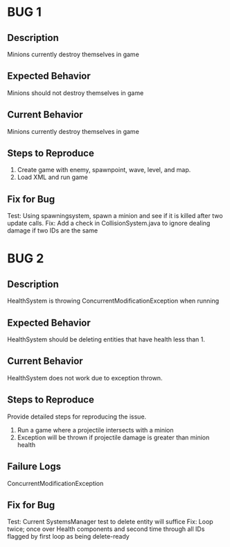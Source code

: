 # BUG 1
## Description

Minions currently destroy themselves in game
## Expected Behavior

Minions should not destroy themselves in game
## Current Behavior

Minions currently destroy themselves in game
## Steps to Reproduce

 1. Create game with enemy, spawnpoint, wave, level, and map.
 2. Load XML and run game


## Fix for Bug

Test: Using spawningsystem, spawn a minion and see if it is killed after two update calls.
Fix: Add a check in CollisionSystem.java to ignore dealing damage if two IDs are the same


# BUG 2
## Description

HealthSystem is throwing ConcurrentModificationException when running
## Expected Behavior

HealthSystem should be deleting entities that have health less than 1.
## Current Behavior

HealthSystem does not work due to exception thrown.

## Steps to Reproduce

Provide detailed steps for reproducing the issue.

 1. Run a game where a projectile intersects with a minion
 2. Exception will be thrown if projectile damage is greater than minion health

## Failure Logs

ConcurrentModificationException
## Fix for Bug

Test: Current SystemsManager test to delete entity will suffice
Fix: Loop twice; once over Health components and second time through all IDs flagged by first loop as being delete-ready